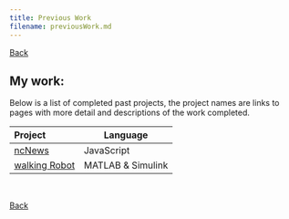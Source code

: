 ```yaml
---
title: Previous Work
filename: previousWork.md
---
```


[Back](index)

## My work:

Below is a list of completed past projects, the project names are links to pages with more detail and descriptions of the work completed.

| Project                       | Language          |
| :---------------------------- | ----------------- |
| [ncNews](ncNews)              | JavaScript        |
| [walking Robot](walkingRobot) | MATLAB & Simulink |

<br/>

[Back](index)
